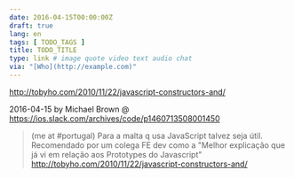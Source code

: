 ```yaml
---
date: 2016-04-15T00:00:00Z
draft: true
lang: en
tags: [ TODO_TAGS ]
title: TODO_TITLE
type: link # image quote video text audio chat
via: "[Who](http://example.com)"
---
```


<http://tobyho.com/2010/11/22/javascript-constructors-and/>

2016-04-15 by Michael Brown @ https://ios.slack.com/archives/code/p1460713508001450

> (me at #portugal)
> Para a malta q usa JavaScript talvez seja útil. Recomendado por um colega FE dev como a "Melhor explicação que já vi em relação aos Prototypes do Javascript" http://tobyho.com/2010/11/22/javascript-constructors-and/




